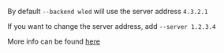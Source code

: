 
By default `--backend wled` will use the server address `4.3.2.1`

If you want to change the server address, add `--server 1.2.3.4`

More info can be found [here](https://kno.wled.ge/)
